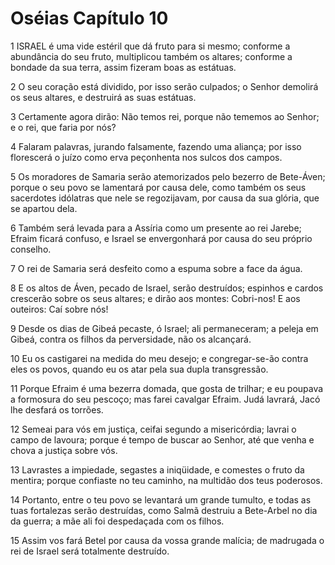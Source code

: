 # Oséias Capítulo 10

1	ISRAEL é uma vide estéril que dá fruto para si mesmo; conforme a abundância do seu fruto, multiplicou também os altares; conforme a bondade da sua terra, assim fizeram boas as estátuas.

2	O seu coração está dividido, por isso serão culpados; o Senhor demolirá os seus altares, e destruirá as suas estátuas.

3	Certamente agora dirão: Não temos rei, porque não tememos ao Senhor; e o rei, que faria por nós?

4	Falaram palavras, jurando falsamente, fazendo uma aliança; por isso florescerá o juízo como erva peçonhenta nos sulcos dos campos.

5	Os moradores de Samaria serão atemorizados pelo bezerro de Bete-Áven; porque o seu povo se lamentará por causa dele, como também os seus sacerdotes idólatras que nele se regozijavam, por causa da sua glória, que se apartou dela.

6	Também será levada para a Assíria como um presente ao rei Jarebe; Efraim ficará confuso, e Israel se envergonhará por causa do seu próprio conselho.

7	O rei de Samaria será desfeito como a espuma sobre a face da água.

8	E os altos de Áven, pecado de Israel, serão destruídos; espinhos e cardos crescerão sobre os seus altares; e dirão aos montes: Cobri-nos! E aos outeiros: Caí sobre nós!

9	Desde os dias de Gibeá pecaste, ó Israel; ali permaneceram; a peleja em Gibeá, contra os filhos da perversidade, não os alcançará.

10	Eu os castigarei na medida do meu desejo; e congregar-se-ão contra eles os povos, quando eu os atar pela sua dupla transgressão.

11	Porque Efraim é uma bezerra domada, que gosta de trilhar; e eu poupava a formosura do seu pescoço; mas farei cavalgar Efraim. Judá lavrará, Jacó lhe desfará os torrões.

12	Semeai para vós em justiça, ceifai segundo a misericórdia; lavrai o campo de lavoura; porque é tempo de buscar ao Senhor, até que venha e chova a justiça sobre vós.

13	Lavrastes a impiedade, segastes a iniqüidade, e comestes o fruto da mentira; porque confiaste no teu caminho, na multidão dos teus poderosos.

14	Portanto, entre o teu povo se levantará um grande tumulto, e todas as tuas fortalezas serão destruídas, como Salmã destruiu a Bete-Arbel no dia da guerra; a mãe ali foi despedaçada com os filhos.

15	Assim vos fará Betel por causa da vossa grande malícia; de madrugada o rei de Israel será totalmente destruído.

